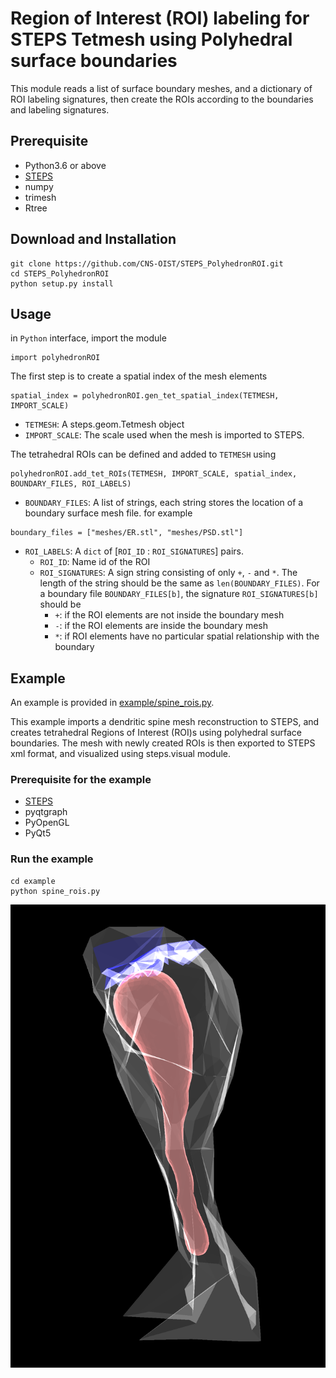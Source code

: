 # Region of Interest (ROI) labeling for STEPS Tetmesh using Polyhedral surface boundaries

This module reads a list of surface boundary meshes, and a dictionary of ROI labeling signatures,
then create the ROIs according to the boundaries and labeling signatures.

## Prerequisite
* Python3.6 or above
* [STEPS](http://steps.sourceforge.net/)
* numpy
* trimesh
* Rtree

## Download and Installation
```
git clone https://github.com/CNS-OIST/STEPS_PolyhedronROI.git
cd STEPS_PolyhedronROI
python setup.py install
```

## Usage
in `Python` interface, import the module
```
import polyhedronROI
```

The first step is to create a spatial index of the mesh elements
```
spatial_index = polyhedronROI.gen_tet_spatial_index(TETMESH, IMPORT_SCALE)
```
* `TETMESH`: A steps.geom.Tetmesh object
* `IMPORT_SCALE`: The scale used when the mesh is imported to STEPS.

The tetrahedral ROIs can be defined and added to `TETMESH` using
```
polyhedronROI.add_tet_ROIs(TETMESH, IMPORT_SCALE, spatial_index, BOUNDARY_FILES, ROI_LABELS)
```

* `BOUNDARY_FILES`: A list of strings, each string stores the location of a boundary surface mesh file. for example
```
boundary_files = ["meshes/ER.stl", "meshes/PSD.stl"]
``` 
* `ROI_LABELS`: A `dict` of [`ROI_ID` : `ROI_SIGNATURES`] pairs.
    * `ROI_ID`: Name id of the ROI
    * `ROI_SIGNATURES`: A sign string consisting of only `+`, `-` and `*`. The length of the
    string should be the same as `len(BOUNDARY_FILES)`. For a boundary file `BOUNDARY_FILES[b]`,
    the signature `ROI_SIGNATURES[b]` should be
        * `+`: if the ROI elements are not inside the boundary mesh
        * `-`: if the ROI elements are inside the boundary mesh
        * `*`: if ROI elements have no particular spatial relationship with the boundary


## Example
An example is provided in [example/spine_rois.py](example/spine_rois.py).

This example imports a dendritic spine mesh reconstruction to STEPS,
and creates tetrahedral Regions of Interest (ROI)s using polyhedral surface boundaries.
The mesh with newly created ROIs is then exported to STEPS xml format,
and visualized using steps.visual module.

### Prerequisite for the example
* [STEPS](http://steps.sourceforge.net/)
* pyqtgraph
* PyOpenGL
* PyQt5

### Run the example
```
cd example
python spine_rois.py
```
![visual](example/visual.png)
